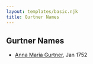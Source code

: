 ```yaml
---
layout: templates/basic.njk
title: Gurtner Names
---
```

## Gurtner Names
- [Anna Maria Gurtner](/people/8/86382016), Jan 1752